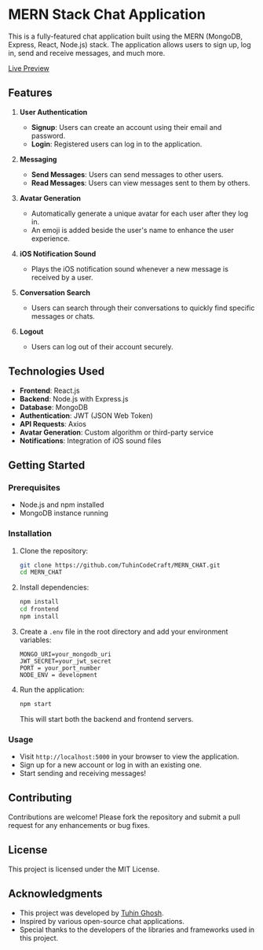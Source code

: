 # MERN Stack Chat Application

This is a fully-featured chat application built using the MERN (MongoDB, Express, React, Node.js) stack. The application allows users to sign up, log in, send and receive messages, and much more.

[Live Preview](https://mern-chat-app-k2nz.onrender.com/)

## Features

1. **User Authentication**
   - **Signup**: Users can create an account using their email and password.
   - **Login**: Registered users can log in to the application.

2. **Messaging**
   - **Send Messages**: Users can send messages to other users.
   - **Read Messages**: Users can view messages sent to them by others.

3. **Avatar Generation**
   - Automatically generate a unique avatar for each user after they log in.
   - An emoji is added beside the user's name to enhance the user experience.

4. **iOS Notification Sound**
   - Plays the iOS notification sound whenever a new message is received by a user.

5. **Conversation Search**
   - Users can search through their conversations to quickly find specific messages or chats.

6. **Logout**
   - Users can log out of their account securely.

## Technologies Used

- **Frontend**: React.js
- **Backend**: Node.js with Express.js
- **Database**: MongoDB
- **Authentication**: JWT (JSON Web Token)
- **API Requests**: Axios
- **Avatar Generation**: Custom algorithm or third-party service
- **Notifications**: Integration of iOS sound files

## Getting Started

### Prerequisites

- Node.js and npm installed
- MongoDB instance running

### Installation

1. Clone the repository:

    ```bash
    git clone https://github.com/TuhinCodeCraft/MERN_CHAT.git
    cd MERN_CHAT
    ```

2. Install dependencies:

    ```bash
    npm install
    cd frontend
    npm install
    ```

3. Create a `.env` file in the root directory and add your environment variables:

    ```plaintext
    MONGO_URI=your_mongodb_uri
    JWT_SECRET=your_jwt_secret
    PORT = your_port_number
    NODE_ENV = development
    ```

4. Run the application:

    ```bash
    npm start
    ```

   This will start both the backend and frontend servers.

### Usage

- Visit `http://localhost:5000` in your browser to view the application.
- Sign up for a new account or log in with an existing one.
- Start sending and receiving messages!

## Contributing

Contributions are welcome! Please fork the repository and submit a pull request for any enhancements or bug fixes.

## License

This project is licensed under the MIT License.

## Acknowledgments

- This project was developed by [Tuhin Ghosh](https://www.linkedin.com/in/tuhin-ghosh-bb4607291/).
- Inspired by various open-source chat applications.
- Special thanks to the developers of the libraries and frameworks used in this project.

